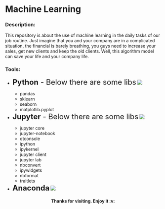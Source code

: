 <h1>Machine Learning</h1>


<h3>Description:</h3>

<p>This repository is about the use of machine learning in the daily tasks of our job routine. Just imagine that you and your company are in a complicated situation, the financial is barely breathing, you guys need to increase your sales, get new clients and keep the old clients. Well, this algorithm model can save your life and your company life.</p>


<h3>Tools:</h3>

<ul type=disc>	
	<li><span style="font-size: 18pt;"> <b>Python</b> - Below there are some libs</span>
		<img src="https://img.shields.io/badge/Python-black?style=for-the-badge&logo=python&logoColor=white"/>
	</li>
		<ul>
			<li>pandas</li>
			<li>sklearn</li>
			<li>seaborn</li>
			<li>matplotlib.pyplot</li>
		</ul>
	<li><span style="font-size: 18pt;"><b>Jupyter</b> - Below there are some libs</span>
		<img src="https://img.shields.io/badge/jupyter-black?style=for-the-badge&logo=jupyter&logoColor=white"/>
	</li>
		<ul>
			<li>jupyter core</li>
			<li>jupyter-notebook</li>
			<li>qtconsole</li>
			<li>ipython</li>
			<li>ipykernel</li>
			<li>jupyter client</li>
			<li>jupyter lab</li>
			<li>nbconvert</li>
			<li>ipywidgets</li>
			<li>nbformat</li>
			<li>traitlets</li>
		</ul>
	<li><span style="font-size: 18pt;"><b>Anaconda</b></span>
		<img src="https://img.shields.io/badge/anaconda-black?style=for-the-badge&logo=anaconda&logoColor=white"/>
	</li>
</ul>



<h4 align="center">Thanks for visiting. Enjoy it :v:</h4>
